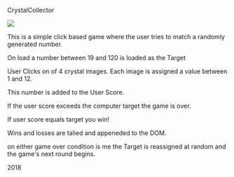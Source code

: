 CrystalCollector

![](https://github.com/gjblythe/CrystalCollector/raw/CrystalCollector.gif)

This is a simple click based game where the user tries to match a randomly generated number.

On load a number between 19 and 120 is loaded as the Target

User Clicks on of 4 crystal images. Each image is assigned a value between 1 and 12.

This number is added to the User Score.

If the user score exceeds the computer target the game is over.

If user score equals target you win!

Wins and losses are talied and appeneded to the DOM. 

on either game over condition is me the Target is reassigned at random and the game's next round begins.

2018
